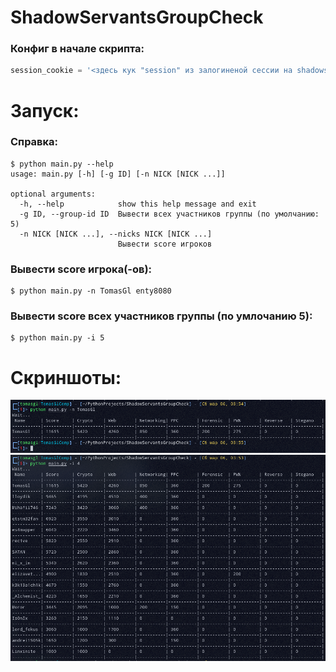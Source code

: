 # ShadowServantsGroupCheck


### Конфиг в начале скрипта:

```py
session_cookie = '<здесь кук "session" из залогиненой сессии на shadowservants.ru (для доступа к стоимости тасков)>'
```

# Запуск:

### Справка:
```shell
$ python main.py --help
usage: main.py [-h] [-g ID] [-n NICK [NICK ...]]

optional arguments:
  -h, --help            show this help message and exit
  -g ID, --group-id ID  Вывести всех участников группы (по умолчанию: 5)
  -n NICK [NICK ...], --nicks NICK [NICK ...]
                        Вывести score игроков
```

### Вывести score игрока(-ов):
```shell
$ python main.py -n TomasGl enty8080
```

### Вывести score всех участников группы (по умлочанию 5):

```shell
$ python main.py -i 5
```

# Скриншоты:

![img.png](screenshot1.png)
![img.png](screenshot2.png)
